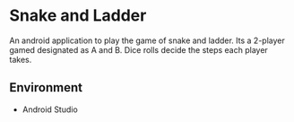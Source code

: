 # Snake and Ladder
An android application to play the game of snake and ladder. Its a 2-player gamed designated as A and B. Dice rolls decide the steps each player takes.

## Environment
* Android Studio
